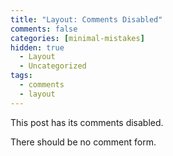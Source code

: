 ```yaml
---
title: "Layout: Comments Disabled"
comments: false
categories: [minimal-mistakes]
hidden: true
  - Layout
  - Uncategorized
tags:
  - comments
  - layout
---
```


This post has its comments disabled.

There should be no comment form.
<!--stackedit_data:
eyJoaXN0b3J5IjpbLTI3MDE3ODk2N119
-->